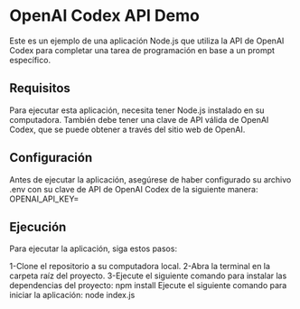 # OpenAI Codex API Demo
Este es un ejemplo de una aplicación Node.js que utiliza la API de OpenAI Codex para completar una tarea de programación en base a un prompt específico.

## Requisitos
Para ejecutar esta aplicación, necesita tener Node.js instalado en su computadora. También debe tener una clave de API válida de OpenAI Codex, que se puede obtener a través del sitio web de OpenAI.

## Configuración
Antes de ejecutar la aplicación, asegúrese de haber configurado su archivo .env con su clave de API de OpenAI Codex de la siguiente manera:
OPENAI_API_KEY=<tu clave de API>
## Ejecución
Para ejecutar la aplicación, siga estos pasos:

1-Clone el repositorio a su computadora local.
2-Abra la terminal en la carpeta raíz del proyecto.
3-Ejecute el siguiente comando para instalar las dependencias del proyecto:
npm install
Ejecute el siguiente comando para iniciar la aplicación:
node index.js
